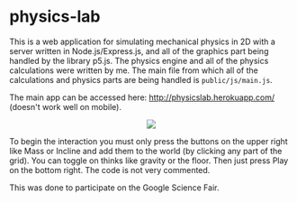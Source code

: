 # physics-lab

This is a web application for simulating mechanical physics in 2D with a server written in Node.js/Express.js, and all of the graphics part being handled by the library p5.js. The physics engine and all of the physics calculations were written by me. The main file from which all of the calculations and physics parts are being handled is `public/js/main.js`.

The main app can be accessed here: http://physicslab.herokuapp.com/ (doesn't work well on mobile).

<p align="center">
  <img src="https://github.com/dokasov/physics-lab/blob/master/img/git.gif">
</p>

To begin the interaction you must only press the buttons on the upper right like Mass or Incline and add them to the world (by clicking any part of the grid). You can toggle on thinks like gravity or the floor. Then just press Play on the bottom right. The code is not very commented.

This was done to participate on the Google Science Fair.
